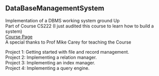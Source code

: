 ## DataBaseManagementSystem
 Implementation of a DBMS working system ground Up  
 Part of Course CS222 (I just audited this course to learn how to build a system)  
 [Course Page](https://grape.ics.uci.edu/wiki/asterix/wiki/cs222-2014-winter)  
 A special thanks to Prof Mike Carey for teaching the Course  

Project 1: Getting started with file and record management.  
Project 2: Implementing a relation manager.  
Project 3: Implementing an index manager.  
Project 4: Implementing a query engine.  
